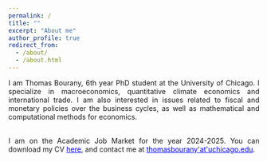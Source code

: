 ```yaml
---
permalink: /
title: ""
excerpt: "About me"
author_profile: true
redirect_from: 
  - /about/
  - /about.html
---
```


<div style="text-align: justify"> 
I am Thomas Bourany, 6th year PhD student at the University of Chicago. I specialize in macroeconomics, quantitative climate economics and international trade. I am also interested in issues related to fiscal and monetary policies over the business cycles, as well as mathematical and computational methods for economics. <br/>  <br/>

I am on the Academic Job Market for the year 2024-2025. You can download my CV <a href='https://thomasbourany.github.io/files/Bourany_CV_UChicago_2024.pdf' style="color:blue">here</a>, and contact me at <a href='mailto:thomasbourany-- at--uchicago.edu' style="color:blue">thomasbourany'at'uchicago.edu</a>. 

